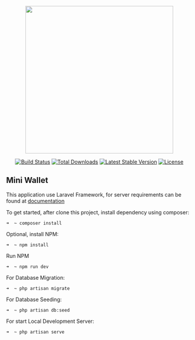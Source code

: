 <p align="center"><img src="https://res.cloudinary.com/dtfbvvkyp/image/upload/v1566331377/laravel-logolockup-cmyk-red.svg" width="400"></p>

<p align="center">
<a href="https://travis-ci.org/laravel/framework"><img src="https://travis-ci.org/laravel/framework.svg" alt="Build Status"></a>
<a href="https://packagist.org/packages/laravel/framework"><img src="https://poser.pugx.org/laravel/framework/d/total.svg" alt="Total Downloads"></a>
<a href="https://packagist.org/packages/laravel/framework"><img src="https://poser.pugx.org/laravel/framework/v/stable.svg" alt="Latest Stable Version"></a>
<a href="https://packagist.org/packages/laravel/framework"><img src="https://poser.pugx.org/laravel/framework/license.svg" alt="License"></a>
</p>

## Mini Wallet

This application use Laravel Framework, for server requirements can be found at [documentation](https://laravel.com/docs)

To get started, after clone this project, install dependency using composer:

    ➜  ~ composer install
    
Optional, install NPM:

    ➜  ~ npm install

Run NPM 

    ➜  ~ npm run dev

For Database Migration:

    ➜  ~ php artisan migrate
    
For Database Seeding:

    ➜  ~ php artisan db:seed
    
For start Local Development Server: 

    ➜  ~ php artisan serve


